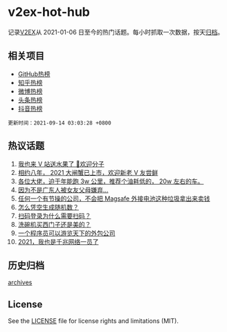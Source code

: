 # v2ex-hot-hub

 记录[V2EX](https://www.v2ex.com/)从 2021-01-06 日至今的热门话题。每小时抓取一次数据，按天[归档](archives)。
 
 ## 相关项目

- [GitHub热榜](https://github.com/snaildev/github-hot-hub)
- [知乎热榜](https://github.com/snaildev/zhihu-hot-hub)
- [微博热榜](https://github.com/snaildev/weibo-hot-hub)
- [头条热榜](https://github.com/snaildev/toutiao-hot-hub)
- [抖音热榜](https://github.com/snaildev/douyin-hot-hub)


 `更新时间：2021-09-14 03:03:28 +0800`

## 热议话题

1. [我也来 V 站送水果了 👏欢迎分子](https://www.v2ex.com/t/801496)
1. [相约八年， 2021 大闸蟹已上市，欢迎新老 V 友尝鲜](https://www.v2ex.com/t/801452)
1. [各位大佬，迫于年能跑 3w 公里，推荐个油耗低的， 20w 左右的车。](https://www.v2ex.com/t/801513)
1. [因为不是广东人被女友父母嫌弃...](https://www.v2ex.com/t/801558)
1. [任何一个有节操的公司，不会把 Magsafe 外接电池这种垃圾拿出来卖钱](https://www.v2ex.com/t/801510)
1. [怎么凭空生成随机数？](https://www.v2ex.com/t/801532)
1. [扫码登录为什么需要扫码？](https://www.v2ex.com/t/801479)
1. [洗碗机买西门子还是美的？](https://www.v2ex.com/t/801556)
1. [一个程序员可以游览天下的外包公司](https://www.v2ex.com/t/801484)
1. [2021，我也是千兆网络一员了](https://www.v2ex.com/t/801538)

## 历史归档

[archives](archives)

## License

See the [LICENSE](LICENSE) file for license rights and limitations (MIT).
